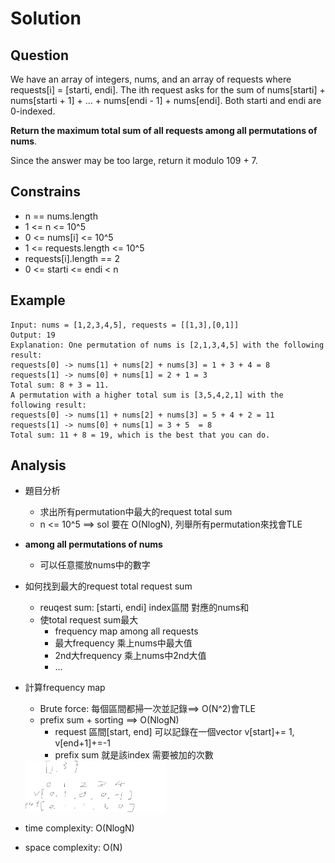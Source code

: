 # Solution
## Question

We have an array of integers, nums, and an array of requests where requests[i] = [starti, endi]. The ith request asks for the sum of nums[starti] + nums[starti + 1] + ... + nums[endi - 1] + nums[endi]. Both starti and endi are 0-indexed.

**Return the maximum total sum of all requests among all permutations of nums**.

Since the answer may be too large, return it modulo 109 + 7.

## Constrains
- n == nums.length
- 1 <= n <= 10^5
- 0 <= nums[i] <= 10^5
- 1 <= requests.length <= 10^5
- requests[i].length == 2
- 0 <= starti <= endi < n

## Example
```
Input: nums = [1,2,3,4,5], requests = [[1,3],[0,1]]
Output: 19
Explanation: One permutation of nums is [2,1,3,4,5] with the following result: 
requests[0] -> nums[1] + nums[2] + nums[3] = 1 + 3 + 4 = 8
requests[1] -> nums[0] + nums[1] = 2 + 1 = 3
Total sum: 8 + 3 = 11.
A permutation with a higher total sum is [3,5,4,2,1] with the following result:
requests[0] -> nums[1] + nums[2] + nums[3] = 5 + 4 + 2 = 11
requests[1] -> nums[0] + nums[1] = 3 + 5  = 8
Total sum: 11 + 8 = 19, which is the best that you can do.
```

## Analysis
- 題目分析
    - 求出所有permutation中最大的request total sum
    - n <= 10^5 ==> sol 要在 O(NlogN), 列舉所有permutation來找會TLE

- **among all permutations of nums**
    - 可以任意擺放nums中的數字

- 如何找到最大的request total request sum
    - reuqest sum: [starti, endi] index區間 對應的nums和
    - 使total request sum最大
        - frequency map among all requests
        - 最大frequency 乘上nums中最大值
        - 2nd大frequency 乘上nums中2nd大值
        - ...
- 計算frequency map
    - Brute force: 每個區間都掃一次並記錄==> O(N^2)會TLE
    - prefix sum + sorting ==> O(NlogN)
        - request 區間[start, end] 可以記錄在一個vector v[start]+= 1, v[end+1]+=-1
        - prefix sum 就是該index 需要被加的次數
    <img src="https://github.com/n3k0fi5t/LeetCode/blob/master/1589/1589.png" width="47%" height="47%">

- time complexity: O(NlogN)
- space complexity: O(N)
